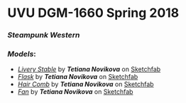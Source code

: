 # **UVU DGM-1660 Spring 2018**

### *Steampunk Western*
### *Models*:

- *[Livery Stable](https://github.com/novikovaTanya/1660Theme/tree/master/maya/scenes/LiveryStable)* by ***Tetiana Novikova*** on [Sketchfab](https://sketchfab.com/models/dad1dd64162244c7b3083dca757675cf/embed)
- *[Flask](https://github.com/novikovaTanya/1660Theme/tree/master/maya/scenes/Flask)* by ***Tetiana Novikova*** on [Sketchfab](https://sketchfab.com/models/568922ace5004aad9144606f5f351295/embed)
- *[Hair Comb](https://github.com/novikovaTanya/1660Theme/tree/master/maya/scenes/Haircomb)* by ***Tetiana Novikova*** on [Sketchfab](https://sketchfab.com/models/ce3481b6a8854da297b47d5e88f7fe4d/embed)
- *[Fan](https://github.com/novikovaTanya/1660Theme/tree/master/maya/scenes/Fan)* by ***Tetiana Novikova*** on [Sketchfab](https://sketchfab.com/models/c577a54e03cd47a4927b9d9cbd1f5e8a/embed)
